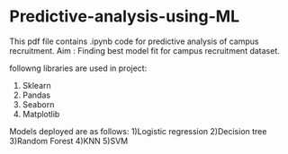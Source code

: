 # Predictive-analysis-using-ML

This pdf file contains .ipynb code for predictive analysis of campus recruitment.
Aim : Finding best model fit for campus recruitment dataset.

followng libraries are used in project:
1) Sklearn
2) Pandas
3) Seaborn 
4) Matplotlib

Models deployed are as follows:
1)Logistic regression 
2)Decision tree
3)Random Forest
4)KNN
5)SVM

